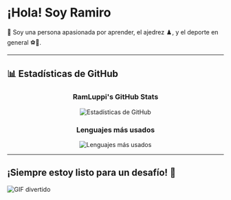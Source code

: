 # ¡Hola! Soy Ramiro

👋 Soy una persona apasionada por aprender, el ajedrez ♟️, y el deporte en general ⚽🏀.

---

## 📊 Estadísticas de GitHub

<div align="center" class="row">

### RamLuppi's GitHub Stats
![Estadísticas de GitHub](https://github-readme-stats.vercel.app/api?username=RamLuppi&show_icons=true&theme=radical&hide_border=true&include_all_commits=true)

### Lenguajes más usados
![Lenguajes más usados](https://github-readme-stats.vercel.app/api/top-langs/?username=RamLuppi&layout=compact&theme=radical&hide_border=true)

</div>

---

## ¡Siempre estoy listo para un desafío! 🚀
![GIF divertido](https://media.tenor.com/9AhA9h8JP6oAAAAM/cat-chess.gif)
